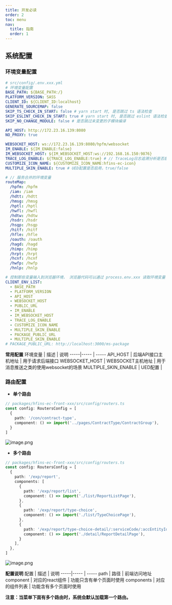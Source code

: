 ```yaml
---
title: 开发必读
order: 2
toc: menu
nav:
  title: 指南
  order: 1
---
```


## 系统配置

### 环境变量配置

```yaml
# src/config/.env.xxx.yml
# 环境变量配置
BASE_PATH: ${BASE_PATH:/}
PLATFORM_VERSION: SASS
CLIENT_ID: ${CLIENT_ID:localhost}
GENERATE_SOURCEMAP: false
SKIP_TS_CHECK_IN_START: false # yarn start 时, 是否跳过 ts 语法检查
SKIP_ESLINT_CHECK_IN_START: true # yarn start 时, 是否跳过 eslint 语法检查
SKIP_NO_CHANGE_MODULE: false # 是否跳过未变更的子模块编译

API_HOST: http://172.23.16.139:8080
NO_PROXY: true

WEBSOCKET_HOST: ws://172.23.16.139:8080/hpfm/websocket
IM_ENABLE: ${IM_ENABLE:false}
IM_WEBSOCKET_HOST: ${IM_WEBSOCKET_HOST:ws://192.168.16.150:9876}
TRACE_LOG_ENABLE: ${TRACE_LOG_ENABLE:true} # // TraceLog日志追溯分析是否启用，true/false
CUSTOMIZE_ICON_NAME: ${CUSTOMIZE_ICON_NAME:hfins-ec-icon}
MULTIPLE_SKIN_ENABLE: true # UED配置是否启用，true/false

# // 服务合并的环境变量
routeMap:
  /hpfm: /hpfm
  /iam: /iam
  /hdtt: /hdtt
  /hmsg: /hmsg
  /hptl: /hptl
  /hwfl: /hwfl
  /hdtw: /hdtw
  /hsdr: /hsdr
  /hsgp: /hsgp
  /hitf: /hitf
  /hfle: /hfle
  /oauth: /oauth
  /hagd: /hagd
  /himp: /himp
  /hrpt: /hrpt
  /hcnf: /hcnf
  /hwfp: /hwfp
  /hnlp: /hnlp

# 控制那些变量输入到浏览器环境， 浏览器代码可以通过 process.env.xxx 读取环境变量
CLIENT_ENV_LIST:
  - BASE_PATH
  - PLATFORM_VERSION
  - API_HOST
  - WEBSOCKET_HOST
  - PUBLIC_URL
  - IM_ENABLE
  - IM_WEBSOCKET_HOST
  - TRACE_LOG_ENABLE
  - CUSTOMIZE_ICON_NAME
  - MULTIPLE_SKIN_ENABLE
  - PACKAGE_PUBLIC_URL
  - MULTIPLE_SKIN_ENABLE
# PACKAGE_PUBLIC_URL: http://localhost:3000/ms-package
```

**常用配置**
环境变量 | 描述 | 说明
-----|----- | -----
API_HOST | 后端API接口主机地址 | 用于请求后端接口
WEBSOCKET_HOST | WEBSOCKET主机地址 | 用于消息推送之类的使用websocket的场景
MULTIPLE_SKIN_ENABLE | UED配置 |

### 路由配置

- **单个路由**

```ts
// packages/hfins-ec-front-xxx/src/config/routers.ts
const config: RoutersConfig = [
  {
    path: '/con/contract-type',
    component: () => import('../pages/ContractType/ContractGroup'),
  }
]
```

![image.png](/hfins-ui/images/docs/guide/QQ截图20210308142639.jpg)

- **多个路由**

```ts
// packages/hfins-ec-front-xxx/src/config/routers.ts
const config: RoutersConfig = [
  {
    path: '/exp/report',
    components: [
      {
        path: '/exp/report/list',
        component: () => import('./list/ReportListPage'),
      },
      {
        path: '/exp/report/type-choice',
        component: () => import('./list/TypeChoicePage'),
      },
      {
        path: '/exp/report/type-choice-detail/:serviceCode/:accEntityId/:employeeId/:paymentCurrencyCode/:moExpReportTypeId',
        component: () => import('./detail/ReportDetailPage'),
      }
    ],
  },
]
```

![image.png](/hfins-ui/images/docs/guide/QQ截图20210308142953.jpg)

**配置说明**
配置 | 描述 | 说明
-----|----- | -----
path | 路径 | 前端访问地址
component | 对应的react组件 | 功能只含有单个页面时使用
components | 对应的组件列表 | 功能含有多个页面时使用

**注意：当菜单下面有多个路由时，系统会默认加载第一个路由。**


